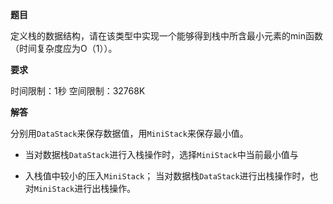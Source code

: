 **题目**

定义栈的数据结构，请在该类型中实现一个能够得到栈中所含最小元素的min函数（时间复杂度应为O（1））。

**要求**

时间限制：1秒 空间限制：32768K

**解答**

分别用`DataStack`来保存数据值，用`MiniStack`来保存最小值。
- 当对数据栈`DataStack`进行入栈操作时，选择`MiniStack`中当前最小值与

- 入栈值中较小的压入`MiniStack`；
当对数据栈`DataStack`进行出栈操作时，也对`MiniStack`进行出栈操作。
